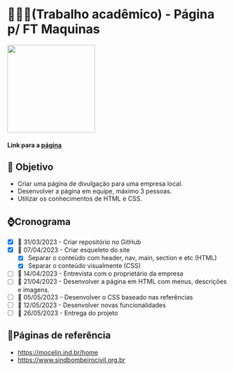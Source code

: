 # 👨🏻‍💻(Trabalho acadêmico) - Página p/ FT Maquinas 

<img src="https://scontent.fcgh22-1.fna.fbcdn.net/v/t39.30808-6/299381889_153813087302585_1413980734276355719_n.jpg?_nc_cat=101&ccb=1-7&_nc_sid=09cbfe&_nc_ohc=CpWSBXVrf0AAX_xS_8N&_nc_ht=scontent.fcgh22-1.fna&oh=00_AfDCxwiQG1EFKDzidn75SH2m2hZAKwqXIGRDJUrXFnb_Kg&oe=6437223C" width="200"/>

#### Link para a [página](https://igorfreitasrocha.github.io/page-ftmaquinas/)

## :dart: Objetivo

- Criar uma página de divulgação para uma empresa local.
- Desenvolver a página em equipe, máximo 3 pessoas.
- Utilizar os conhecimentos de HTML e CSS.

## ⌚️Cronograma

- [x] :date: 31/03/2023 - Criar repositório no GitHub
- [x] :date: 07/04/2023 - Criar esqueleto do site
  - [x] Separar o conteúdo com header, nav, main, section e etc (HTML)
  - [x] Separar o conteúdo visualmente (CSS)
- [ ] :date: 14/04/2023 - Entrevista com o proprietário da empresa
- [ ] :date: 21/04/2023 - Desenvolver a página em HTML com menus, descrições e imagens.
- [ ] :date: 05/05/2023 - Desenvolver o CSS baseado nas referências
- [ ] :date: 12/05/2023 - Desenvolver novas funcionalidades
- [ ] :date: 26/05/2023 - Entrega do projeto

## 📝Páginas de referência <br/>
- https://mocelin.ind.br/home <br/>
- https://www.sindbombeirocivil.org.br

